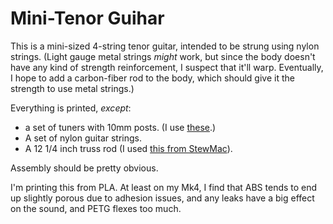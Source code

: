 # Mini-Tenor Guihar

This is a mini-sized 4-string tenor guitar, intended to be strung using
nylon strings. (Light gauge metal strings _might_ work, but since the
body doesn't have any kind of strength reinforcement, I suspect that
it'll warp. Eventually, I hope to add a carbon-fiber rod to the body, 
which should give it the strength to use metal strings.) 

Everything is printed, _except_:
* a set of tuners with 10mm posts. (I use [these](https://www.amazon.com/gp/product/B0789YL6JF/ref=ppx_yo_dt_b_search_asin_image?ie=UTF8&psc=1).)
* A set of nylon guitar strings.
* A 12 1/4 inch truss rod (I used [this from StewMac](https://www.amazon.com/gp/product/B07HPBZ3NH/ref=ox_sc_act_title_1?smid=A1BA2XBPZFTT2S&psc=1)).

Assembly should be pretty obvious.

I'm printing this from PLA. At least on my Mk4, I find that ABS tends to
end up slightly porous due to adhesion issues, and any leaks have a big
effect on the sound, and PETG flexes too much.

